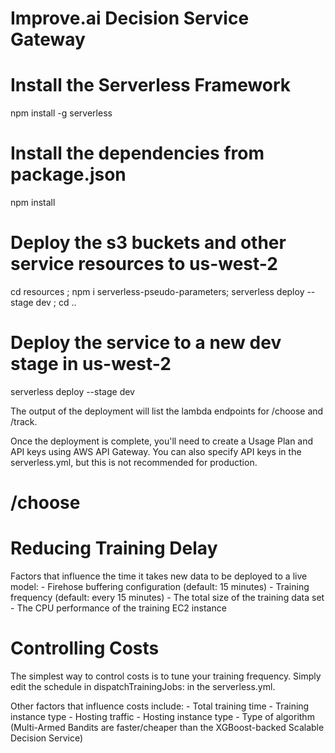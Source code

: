 # Improve.ai Decision Service Gateway

# Install the Serverless Framework
npm install -g serverless

# Install the dependencies from package.json
npm install 

# Deploy the s3 buckets and other service resources to us-west-2
cd resources ; npm i serverless-pseudo-parameters; serverless deploy --stage dev ; cd ..

# Deploy the service to a new dev stage in us-west-2
serverless deploy --stage dev

The output of the deployment will list the lambda endpoints for /choose and /track.

Once the deployment is complete, you'll need to create a Usage Plan and API keys using AWS API Gateway.  You can also specify API keys in the serverless.yml, but this is not recommended for production.

# /choose

# Reducing Training Delay
Factors that influence the time it takes new data to be deployed to a live model:
    - Firehose buffering configuration (default: 15 minutes)
    - Training frequency (default: every 15 minutes)
    - The total size of the training data set
    - The CPU performance of the training EC2 instance

# Controlling Costs
The simplest way to control costs is to tune your training frequency.  Simply edit the schedule in dispatchTrainingJobs: in the serverless.yml.

Other factors that influence costs include:
    - Total training time
    - Training instance type
    - Hosting traffic
    - Hosting instance type
    - Type of algorithm (Multi-Armed Bandits are faster/cheaper than the XGBoost-backed Scalable Decision Service)
